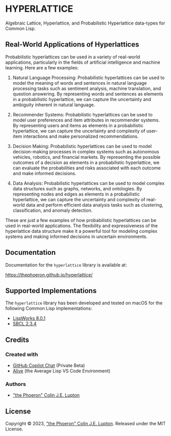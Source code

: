 # HYPERLATTICE

Algebraic Lattice, Hyperlattice, and Probabilistic Hyperlattice data-types for Common Lisp.

## Real-World Applications of Hyperlattices

Probabilistic hyperlattices can be used in a variety of real-world applications, particularly in the fields of artificial intelligence and machine learning. Here are a few examples:

1. Natural Language Processing: Probabilistic hyperlattices can be used to model the meaning of words and sentences in natural language processing tasks such as sentiment analysis, machine translation, and question answering. By representing words and sentences as elements in a probabilistic hyperlattice, we can capture the uncertainty and ambiguity inherent in natural language.

2. Recommender Systems: Probabilistic hyperlattices can be used to model user preferences and item attributes in recommender systems. By representing users and items as elements in a probabilistic hyperlattice, we can capture the uncertainty and complexity of user-item interactions and make personalized recommendations.

3. Decision Making: Probabilistic hyperlattices can be used to model decision-making processes in complex systems such as autonomous vehicles, robotics, and financial markets. By representing the possible outcomes of a decision as elements in a probabilistic hyperlattice, we can evaluate the probabilities and risks associated with each outcome and make informed decisions.

4. Data Analysis: Probabilistic hyperlattices can be used to model complex data structures such as graphs, networks, and ontologies. By representing nodes and edges as elements in a probabilistic hyperlattice, we can capture the uncertainty and complexity of real-world data and perform efficient data analysis tasks such as clustering, classification, and anomaly detection.

These are just a few examples of how probabilistic hyperlattices can be used in real-world applications. The flexibility and expressiveness of the hyperlattice data structure make it a powerful tool for modeling complex systems and making informed decisions in uncertain environments.

## Documentation

Documentation for the `hyperlattice` library is available at:

https://thephoeron.github.io/hyperlattice/

## Supported Implementations

The `hyperlattice` library has been developed and tested on macOS for the following Common Lisp implementations:

- [LispWorks 8.0.1](https://www.lispworks.com/)
- [SBCL 2.3.4](https://www.sbcl.org/)

## Credits

### Created with

- [GitHub Copilot Chat][GitHubCopilotX] (Private Beta)
- [Alive][AliveExtension] (the Average Lisp VS Code Environment)

### Authors

- ["the Phoeron" Colin J.E. Lupton][@thephoeron]

## License

Copyright &copy; 2023, ["the Phoeron" Colin J.E. Lupton][@thephoeron]. Released under the MIT License.

[GitHubCopilotX]: https://github.com/features/preview/copilot-x
[@thephoeron]: https://github.com/thephoeron
[AliveExtension]: https://marketplace.visualstudio.com/items?itemName=rheller.alive
